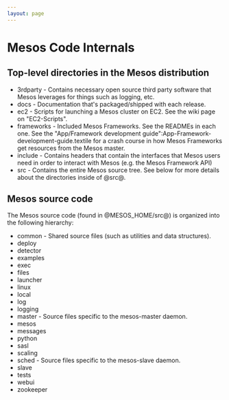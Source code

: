 ```yaml
---
layout: page
---
```


# Mesos Code Internals

## Top-level directories in the Mesos distribution

* 3rdparty - Contains necessary open source third party software that Mesos leverages for things such as logging, etc.
* docs - Documentation that's packaged/shipped with each release.
* ec2 - Scripts for launching a Mesos cluster on EC2. See the wiki page on "EC2-Scripts".
* frameworks - Included Mesos Frameworks. See the READMEs in each one. See the "App/Framework development guide":App-Framework-development-guide.textile for a crash course in how Mesos Frameworks get resources from the Mesos master.
* include - Contains headers that contain the interfaces that Mesos users need in order to interact with Mesos (e.g. the Mesos Framework API)
* src - Contains the entire Mesos source tree. See below for more details about the directories inside of @src@.

## Mesos source code

The Mesos source code (found in @MESOS_HOME/src@) is organized into the following hierarchy:

* common - Shared source files (such as utilities and data structures).
* deploy
* detector
* examples
* exec
* files
* launcher
* linux
* local
* log
* logging
* master - Source files specific to the mesos-master daemon.
* mesos
* messages
* python
* sasl
* scaling
* sched - Source files specific to the mesos-slave daemon.
* slave
* tests
* webui
* zookeeper